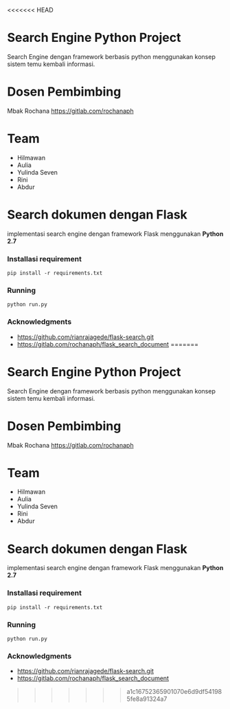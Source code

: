 <<<<<<< HEAD
# Search Engine Python Project
Search Engine dengan framework berbasis python menggunakan konsep sistem temu kembali informasi.

# Dosen Pembimbing
Mbak Rochana https://gitlab.com/rochanaph

# Team
* Hilmawan 
* Aulia
* Yulinda Seven
* Rini
* Abdur

# Search dokumen dengan Flask
implementasi search engine dengan framework Flask menggunakan  **Python 2.7**

### Installasi requirement
```
pip install -r requirements.txt
```

### Running
```
python run.py
```

### Acknowledgments
* https://github.com/rianrajagede/flask-search.git
* https://gitlab.com/rochanaph/flask_search_document
=======
# Search Engine Python Project
Search Engine dengan framework berbasis python menggunakan konsep sistem temu kembali informasi.

# Dosen Pembimbing
Mbak Rochana https://gitlab.com/rochanaph

# Team
* Hilmawan 
* Aulia
* Yulinda Seven
* Rini
* Abdur

# Search dokumen dengan Flask
implementasi search engine dengan framework Flask menggunakan  **Python 2.7**

### Installasi requirement
```
pip install -r requirements.txt
```

### Running
```
python run.py
```

### Acknowledgments
* https://github.com/rianrajagede/flask-search.git
* https://gitlab.com/rochanaph/flask_search_document
>>>>>>> a1c16752365901070e6d9df541985fe8a91324a7
